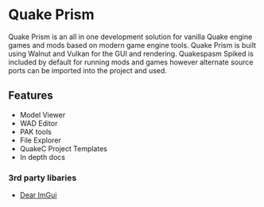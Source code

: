 # Quake Prism

Quake Prism is an all in one development solution for vanilla Quake engine games and mods based on modern game engine tools. Quake Prism is built using Walnut and Vulkan for the GUI and rendering. Quakespasm Spiked is included by default for running mods and games however alternate source ports can be imported into the project and used.

## Features
- Model Viewer
- WAD Editor
- PAK tools
- File Explorer
- QuakeC Project Templates
- In depth docs

### 3rd party libaries
- [Dear ImGui](https://github.com/ocornut/imgui)
